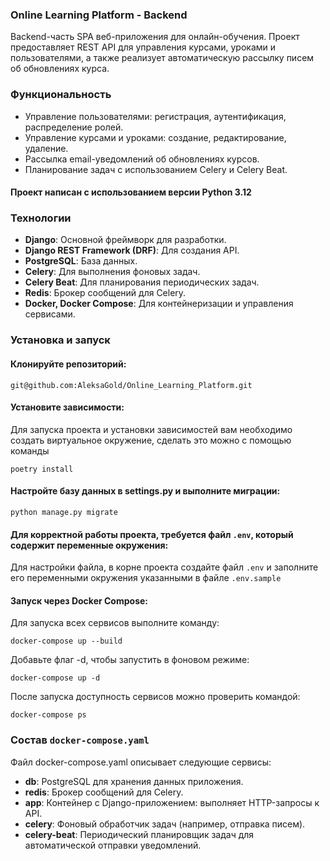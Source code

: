 
### Online Learning Platform - Backend
Backend-часть SPA веб-приложения для онлайн-обучения. Проект предоставляет REST API для управления курсами, уроками и пользователями, а также реализует автоматическую рассылку писем об обновлениях курса.

### Функциональность
- Управление пользователями: регистрация, аутентификация, распределение ролей.
- Управление курсами и уроками: создание, редактирование, удаление.
- Рассылка email-уведомлений об обновлениях курсов.
- Планирование задач с использованием Celery и Celery Beat.

#### Проект написан с испoльзованием версии **Python 3.12**


### Технологии

- **Django**: Основной фреймворк для разработки.
- **Django REST Framework (DRF)**: Для создания API.
- **PostgreSQL**: База данных.
- **Celery**: Для выполнения фоновых задач.
- **Celery Beat**: Для планирования периодических задач.
- **Redis**: Брокер сообщений для Celery.
- **Docker, Docker Compose**: Для контейнеризации и управления сервисами.

### Установка и запуск

#### Клонируйте репозиторий:
```
git@github.com:AleksaGold/Online_Learning_Platform.git
```
#### Установите зависимости:
Для запуска проекта и установки зависимостей вам необходимо создать виртуальное окружение, сделать это можно с помощью команды
```
poetry install
```
#### Настройте базу данных в settings.py и выполните миграции:
```
python manage.py migrate
```

#### Для корректной работы проекта, требуется файл `.env`, который содержит переменные окружения:
Для настройки файла, в корне проекта создайте файл `.env` и заполните его переменными окружения указанными в файле `.env.sample`

#### Запуск через Docker Compose:
Для запуска всех сервисов выполните команду:
```
docker-compose up --build
```
Добавьте флаг -d, чтобы запустить в фоновом режиме:
```
docker-compose up -d
```
После запуска доступность сервисов можно проверить командой:
```
docker-compose ps
```
### Состав `docker-compose.yaml`
Файл docker-compose.yaml описывает следующие сервисы:
- **db**: PostgreSQL для хранения данных приложения.
- **redis**: Брокер сообщений для Celery.
- **app**: Контейнер с Django-приложением: выполняет HTTP-запросы к API.
- **celery**: Фоновый обработчик задач (например, отправка писем).
- **celery-beat**: Периодический планировщик задач для автоматической отправки уведомлений.
